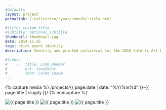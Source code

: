 ```yaml
---
#defaults
layout: project
permalink: /:collection/:year/:month/:title.html

#title: custom_title
#subtitle: optional_subtitle
thumbnail: thumbnail.jpg
date: 2014-11-25
tags: print event identity
description: Identity and printed collateral for the 2015 CalArts Art Festival. The CalArts Art Festival is a two-day event that celebrates and showcases the diverse art making practices within the community. The festival empowers the interdisciplinary capabilities of the institute by housing an infrastructure for collaborative art to thrive in.

#links:
#    -   title: Link_Header
#        url: localhost
#        text: Lorem_ipsum
---
```


<!-- set project media path -->
{% capture media %}
    /projects/{{ page.date | date: "%Y/%m%d" }}-{{ page.title | slugify }}/
{% endcapture %}
<!-- end -->

<!-- media -->
<img class="span8" src="{{media|strip}}flier-cards.jpg" alt="{{ page.title }}">
<img class="span8" src="{{media|strip}}overview.jpg" alt="{{ page.title }}">
<img class="span8" src="{{media|strip}}lineup.jpg" alt="{{ page.title }}">
